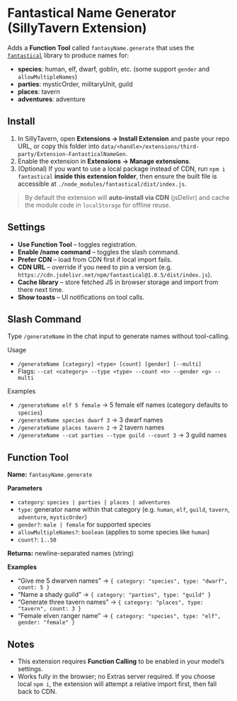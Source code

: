 # Fantastical Name Generator (SillyTavern Extension)

Adds a **Function Tool** called `fantasyName.generate` that uses the [`fantastical`](https://github.com/seiyria/fantastical) library to produce names for:
- **species**: human, elf, dwarf, goblin, etc. (some support `gender` and `allowMultipleNames`)
- **parties**: mysticOrder, militaryUnit, guild
- **places**: tavern
- **adventures**: adventure

## Install
1. In SillyTavern, open **Extensions → Install Extension** and paste your repo URL, or copy this folder into `data/<handle>/extensions/third-party/Extension-FantasticalNameGen`.
2. Enable the extension in **Extensions → Manage extensions**.
3. (Optional) If you want to use a local package instead of CDN, run `npm i fantastical` **inside this extension folder**, then ensure the built file is accessible at `./node_modules/fantastical/dist/index.js`.

> By default the extension will **auto-install via CDN** (jsDelivr) and cache the module code in `localStorage` for offline reuse.

## Settings
- **Use Function Tool** – toggles registration.
- **Enable /name command** – toggles the slash command.
- **Prefer CDN** – load from CDN first if local import fails.
- **CDN URL** – override if you need to pin a version (e.g. `https://cdn.jsdelivr.net/npm/fantastical@1.0.5/dist/index.js`).
- **Cache library** – store fetched JS in browser storage and import from there next time.
- **Show toasts** – UI notifications on tool calls.

## Slash Command
Type `/generateName` in the chat input to generate names without tool-calling.

Usage
- `/generateName [category] <type> [count] [gender] [--multi]`
- Flags: `--cat <category> --type <type> --count <n> --gender <g> --multi`

Examples
- `/generateName elf 5 female` → 5 female elf names (category defaults to `species`)
- `/generateName species dwarf 3` → 3 dwarf names
- `/generateName places tavern 2` → 2 tavern names
- `/generateName --cat parties --type guild --count 3` → 3 guild names

## Function Tool
**Name:** `fantasyName.generate`

**Parameters**
- `category`: `species | parties | places | adventures`
- `type`: generator name within that category (e.g. `human`, `elf`, `guild`, `tavern`, `adventure`, `mysticOrder`)
- `gender?`: `male | female` for supported species
- `allowMultipleNames?`: `boolean` (applies to some species like `human`)
- `count?`: `1..50`

**Returns:** newline-separated names (string)

**Examples**
- “Give me 5 dwarven names” → `{ category: "species", type: "dwarf", count: 5 }`
- “Name a shady guild” → `{ category: "parties", type: "guild" }`
- “Generate three tavern names” → `{ category: "places", type: "tavern", count: 3 }`
- “Female elven ranger name” → `{ category: "species", type: "elf", gender: "female" }`

## Notes
- This extension requires **Function Calling** to be enabled in your model’s settings.
- Works fully in the browser; no Extras server required. If you choose local `npm i`, the extension will attempt a relative import first, then fall back to CDN.
